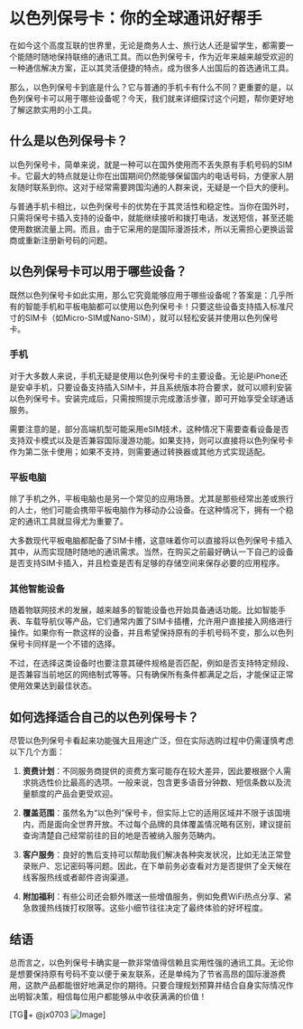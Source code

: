 # 以色列保号卡：你的全球通讯好帮手

在如今这个高度互联的世界里，无论是商务人士、旅行达人还是留学生，都需要一个能随时随地保持联络的通讯工具。而以色列保号卡，作为近年来越来越受欢迎的一种通信解决方案，正以其灵活便捷的特点，成为很多人出国后的首选通讯工具。

那么，以色列保号卡到底是什么？它与普通的手机卡有什么不同？更重要的是，以色列保号卡可以用于哪些设备呢？今天，我们就来详细探讨这个问题，帮你更好地了解这款实用的小工具。

## 什么是以色列保号卡？

以色列保号卡，简单来说，就是一种可以在国外使用而不丢失原有手机号码的SIM卡。它最大的特点就是让你在出国期间仍然能够保留国内的电话号码，方便家人朋友随时联系到你。这对于经常需要跨国沟通的人群来说，无疑是一个巨大的便利。

与普通手机卡相比，以色列保号卡的优势在于其灵活性和稳定性。当你在国外时，只需将保号卡插入支持的设备中，就能继续接听和拨打电话，发送短信，甚至还能使用数据流量上网。而且，由于它采用的是国际漫游技术，所以无需担心更换运营商或重新注册新号码的问题。

## 以色列保号卡可以用于哪些设备？

既然以色列保号卡如此实用，那么它究竟能够应用于哪些设备呢？答案是：几乎所有的智能手机和平板电脑都可以使用以色列保号卡！只要这些设备支持插入标准尺寸的SIM卡（如Micro-SIM或Nano-SIM），就可以轻松安装并使用以色列保号卡。

### 手机

对于大多数人来说，手机无疑是使用以色列保号卡的主要设备。无论是iPhone还是安卓手机，只要设备支持插入SIM卡，并且系统版本符合要求，就可以顺利安装以色列保号卡。安装完成后，只需按照提示完成激活步骤，即可开始享受全球通话服务。

需要注意的是，部分高端机型可能采用eSIM技术，这种情况下需要查看设备是否支持双卡模式以及是否兼容国际漫游功能。如果支持，则可以直接将以色列保号卡作为第二张卡使用；如果不支持，则需要通过转换器或其他方式实现适配。

### 平板电脑

除了手机之外，平板电脑也是另一个常见的应用场景。尤其是那些经常出差或旅行的人士，他们可能会携带平板电脑作为移动办公设备。在这种情况下，拥有一个稳定的通讯工具就显得尤为重要了。

大多数现代平板电脑都配备了SIM卡槽，这意味着你可以直接将以色列保号卡插入其中，从而实现随时随地的通讯需求。当然，在购买之前最好确认一下自己的设备是否支持SIM卡插入，并且检查是否有足够的存储空间来保存必要的应用程序。

### 其他智能设备

随着物联网技术的发展，越来越多的智能设备也开始具备通话功能。比如智能手表、车载导航仪等产品，它们通常内置了SIM卡插槽，允许用户直接接入网络进行操作。如果你有一款这样的设备，并且希望保持原有的手机号码不变，那么以色列保号卡同样是一个不错的选择。

不过，在选择这类设备时也要注意其硬件规格是否匹配，例如是否支持特定频段、是否兼容当前地区的网络制式等等。只有确保所有条件都满足之后，才能保证正常使用效果达到最佳状态。

## 如何选择适合自己的以色列保号卡？

尽管以色列保号卡看起来功能强大且用途广泛，但在实际选购过程中仍需谨慎考虑以下几个方面：

1. **资费计划**：不同服务商提供的资费方案可能存在较大差异，因此要根据个人需求挑选性价比最高的选项。一般来说，包含更多语音分钟数、短信条数以及流量额度的产品会更受欢迎。
   
2. **覆盖范围**：虽然名为“以色列”保号卡，但实际上它的适用区域并不限于该国境内，而是面向全世界开放。不过每个品牌的具体覆盖情况略有区别，建议提前查询清楚自己经常前往的目的地是否被纳入服务范畴内。

3. **客户服务**：良好的售后支持可以帮助我们解决各种突发状况，比如无法正常登录账户、忘记密码等问题。因此，在下单前务必查看对方是否提供了全天候在线客服热线或者邮件咨询渠道。

4. **附加福利**：有些公司还会额外赠送一些增值服务，例如免费WiFi热点分享、紧急救援热线拨打权限等。这些小细节往往决定了最终体验的好坏程度。

## 结语

总而言之，以色列保号卡确实是一款非常值得信赖且实用性强的通讯工具。无论你是想要保持原有号码不变以便于亲友联系，还是单纯为了节省高昂的国际漫游费用，这款产品都能很好地满足你的期待。只要合理规划预算并结合自身实际情况作出明智决策，相信每位用户都能够从中收获满满的价值！

[TG💪+ @jx0703 ![Image](https://github.com/user-attachments/assets/dbca1d08-cadb-493c-b0ec-ad6f7a83f270)]